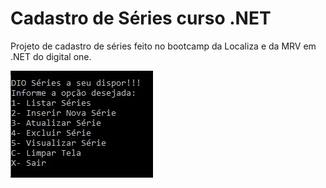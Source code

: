 # Cadastro de Séries curso .NET

Projeto de cadastro de séries feito no bootcamp da Localiza e da MRV em .NET do digital one.

<img src = "./PhotoCover.jpg/"  alt = "Imagem sobre o projeto elaborado" >